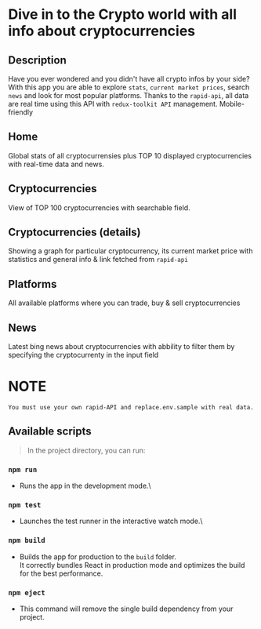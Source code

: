 # Dive in to the Crypto world with all info about cryptocurrencies

## Description

Have you ever wondered and you didn't have all crypto infos by your side? With this app you are able to explore `stats`, `current market prices`, search `news` and look
for most popular platforms. Thanks to the `rapid-api`, all data are real time using this API with `redux-toolkit API` management. Mobile-friendly

## Home

Global stats of all cryptocurrensies plus TOP 10 displayed cryptocurrencies with real-time data and news.

## Cryptocurrencies

View of TOP 100 cryptocurrencies with searchable field.

## Cryptocurrencies (details)

Showing a graph for particular cryptocurrency, its current market price with statistics and general info & link fetched from `rapid-api`

## Platforms

All available platforms where you can trade, buy & sell cryptocurrencies

## News

Latest bing news about cryptocurrencies with abbility to filter them by specifying the cryptocurrenty in the input field

# NOTE
`You must use your own rapid-API and replace.env.sample with real data.`

## Available scripts

> In the project directory, you can run:

### `npm run`

- Runs the app in the development mode.\

### `npm test`

- Launches the test runner in the interactive watch mode.\

### `npm build`

- Builds the app for production to the `build` folder.\
  It correctly bundles React in production mode and optimizes the build for the best performance.

### `npm eject`

- This command will remove the single build dependency from your project.
